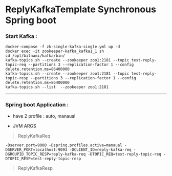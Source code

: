 # ReplyKafkaTemplate Synchronous Spring boot

### Start Kafka  :
```
docker-compose -f zk-single-kafka-single.yml up -d
docker exec -it zookeeper-kafka_kafka1_1 sh
cd /opt/bitnami/kafka/bin/
kafka-topics.sh --create --zookeeper zoo1:2181 --topic test-reply-topic-req --partitions 3 --replication-factor 1 --config delete.retention.ms=86400000
kafka-topics.sh --create --zookeeper zoo1:2181 --topic test-reply-topic-resp --partitions 3 --replication-factor 1 --config delete.retention.ms=86400000
kafka-topics.sh --list  --zookeeper zoo1:2181
```

----------


### Spring boot Application :
* have 2 profile : auto, manaual

* JVM ARGS
> ReplyKafkaReq
```
-Dserver.port=9000 -Dspring.profiles.active=manaual -DSERVER_PORT=localhost:9093 -DCLIENT_ID=reply-kafka-req -DGROUPID_TOPIC_RESP=reply-kafka-req -DTOPIC_REQ=test-reply-topic-req -DTOPIC_RESP=test-reply-topic-resp
```
> ReplyKafkaResp